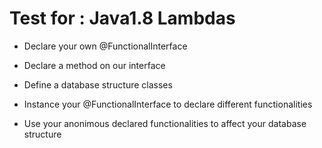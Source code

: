 # Test for : Java1.8 Lambdas

- Declare your own @FunctionalInterface
- Declare a method on our interface

- Define a database structure classes
- Instance your @FunctionalInterface to declare different functionalities
- Use your anonimous declared functionalities to affect your database structure

